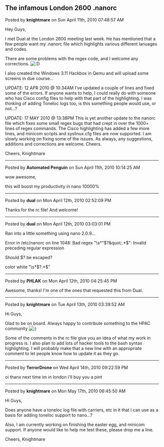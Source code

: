## The infamous London 2600 .nanorc
Posted by **knightmare** on Sun April 11th, 2010 07:48:57 AM

Hey Guys,

I met Dual at the London 2600 meeting last week.  He has mentioned that a few people want my .nanorc file which
highlights various different lanuages and codes.

There are some problems with the regex code, and I welcome any corrections.  <!-- s:D --><img src="{SMILIES_PATH}/icon_e_biggrin.gif" alt=":D" title="Very Happy" /><!-- s:D --> 

I also created the Windows 3.11 Hackbox in Qemu and will upload some screens in due course...

UPDATE: 12 APR 2010 @ 10:34AM  I've updated a couple of lines and fixed some of the errors.  If anyone wants to help, I could really do with someone who has Cisco config files to help with that part of the highlighting.  I was thinking of adding Toneloc logs too, is this something people would use, or not...?

UPDATE: 17 MAY 2010 @ 13:38PM This is yet another update to the nanorc file which fixes some small regex bugs that had crept in over the 1000+ lines of regex commands.  The Cisco highlighting has added a few more lines, and minicom scripts and syslinux.cfg files are now supported.  I am slowly working on fixing some of the issues.  As always, any suggestions, additions and corrections are welcome.  Cheers.


Cheers,
Knightmare

--------------------------------------------------------------------------------

Posted by **Automated Penguin** on Sun April 11th, 2010 10:14:25 AM

wow awesome,

this will boost my productivity in nano 10000%

--------------------------------------------------------------------------------

Posted by **dual** on Mon April 12th, 2010 02:52:09 PM

Thanks for the rc file! And welcome!

--------------------------------------------------------------------------------

Posted by **dual** on Mon April 12th, 2010 03:03:01 PM

Ran into a little something using nano 2.0.9...

Error in /etc/nanorc on line 1048: Bad regex &quot;\s*&quot;$?&quot;.*$&quot;: Invalid preceding regular expression

Should $? be escaped?

color white &quot;\s*\$\?.*$&quot;

--------------------------------------------------------------------------------

Posted by **PHLAK** on Mon April 12th, 2010 04:25:45 PM

Awesome, thanks! I'm one of the ones that requested this from Dual.

--------------------------------------------------------------------------------

Posted by **knightmare** on Tue April 13th, 2010 03:39:52 AM

Hi Guys,

 Glad to be on board.  Always happy to contribute something to the HPAC community  <!-- s:) --><img src="{SMILIES_PATH}/icon_e_smile.gif" alt=":)" title="Smile" /><!-- s:) --> 

 Some of the comments in the rc file give you an idea of what my work in progress is.  I also plan to add lots of hacker tools to the bash syntax highlighting.  I will probably make that a new line with an appropriate comment to let people know how to update it as they go.

--------------------------------------------------------------------------------

Posted by **TerrorDrone** on Wed April 14th, 2010 09:22:59 PM

oi thanx next time im in london i'll buy you a pint

--------------------------------------------------------------------------------

Posted by **knightmare** on Mon May 17th, 2010 06:45:50 AM

Hi Guys,

Does anyone have a toneloc log file with carriers, etc in it that I can use as a basis for adding toneloc support to nano...?

Also, I am currently working on finishing the easter egg, and minicom support.  If anyone would like to help me test these, please drop me a line.

Cheers,
Knightmare
